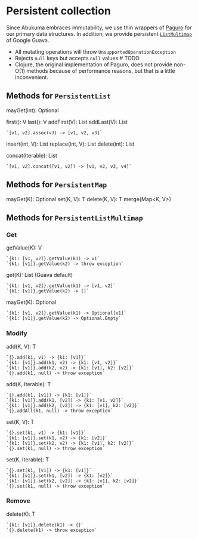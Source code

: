 # Persistent collection

Since Abukuma embraces immutability, we use thin wrappers of
[Paguro](https://github.com/GlenKPeterson/Paguro) for our primary data
structures. In addition, we provide persistent
[`ListMultimap`](https://github.com/google/guava/wiki/NewCollectionTypesExplained#multimap)
of Google Guava.

- All mutating operations will throw `UnsupportedOperationException`
- Rejects `null` keys but accepts `null` values # TODO
- Clojure, the original implementation of Paguro, does not provide non-O(1)
  methods because of performance reasons, but that is a little inconvenient.

## Methods for `PersistentList`

mayGet(int): Optional<V>

first(): V last(): V addFirst(V): List<V> addLast(V): List<V>

```
`[v1, v2].assoc(v3) -> [v1, v2, v3]`
```

insert(int, V): List<V> replace(int, V): List<V> delete(int): List<V>

concat(Iterable<V>): List<V>

```
`[v1, v2].concat([v1, v2]) -> [v1, v2, v3, v4]`
```

## Methods for `PersistentMap`

mayGet(K): Optional<V> set(K, V): T delete(K, V): T merge(Map\<K, V>)

## Methods for `PersistentListMultimap`

### Get

getValue(K): V

```
`{k1: [v1, v2]}.getValue(k1) -> v1`
`{k1: [v1]}.getValue(k2) -> throw exception`
```

get(K): List<V> (Guava default)

```
`{k1: [v1, v2]}.getValue(k1) -> [v1, v2]`
`{k1: [v1]}.getValue(k2) -> []`
```

mayGet(K): Optional<V>

```
`{k1: [v1, v2]}.getValue(k1) -> Optional[v1]`
`{k1: [v1]}.getValue(k2) -> Optional.Empty`
```

### Modify

add(K, V): T

```
`{}.add(k1, v1) -> {k1: [v1]}`
`{k1: [v1]}.add(k1, v2) -> {k1: [v1, v2]}`
`{k1: [v1]}.add(k2, v2) -> {k1: [v1], k2: [v2]}`
`{}.add(k1, null) -> throw exception`
```

add(K, Iterable<V>): T

```
`{}.add(k1, [v1]) -> {k1: [v1]}`
`{k1: [v1]}.add(k1, [v2]) -> {k1: [v1, v2]}`
`{k1: [v1]}.add(k2, [v2]) -> {k1: [v1], k2: [v2]}`
`{}.addAll(k1, null) -> throw exception`
```

set(K, V): T

```
`{}.set(k1, v1) -> {k1: [v1]}`
`{k1: [v1]}.set(k1, v2) -> {k1: [v2]}`
`{k1: [v1]}.set(k2, v2) -> {k1: [v1], k2: [v2]}`
`{}.set(k1, null) -> throw exception`
```

set(K, Iterable<V>): T

```
`{}.set(k1, [v1]) -> {k1: [v1]}`
`{k1: [v1]}.set(k1, [v2]) -> {k1: [v2]}`
`{k1: [v1]}.set(k2, [v2]) -> {k1: [v1], k2: [v2]}`
`{}.set(k1, null) -> throw exception`
```

<!--
merge(Multimap<K, V>): T

    `{k1: [v1]}.merge({k1, [v2]}) -> {k1: [v1, v2]}`
    `{k1: [v1]}.merge({k2, [v2]}) -> {k1: [v1], k2: [v2]}`
    `{}.merge(null) -> throw exception`
-->

### Remove

delete(K): T

```
`{k1: [v1]}.delete(k1) -> {}`
`{}.delete(k1) -> throw exception`
```
